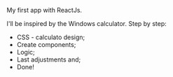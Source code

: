 My first app with ReactJs.

I'll be inspired by the Windows calculator.
Step by step:
- CSS - calculato design;
- Create components;
- Logic;
- Last adjustments and;
- Done!